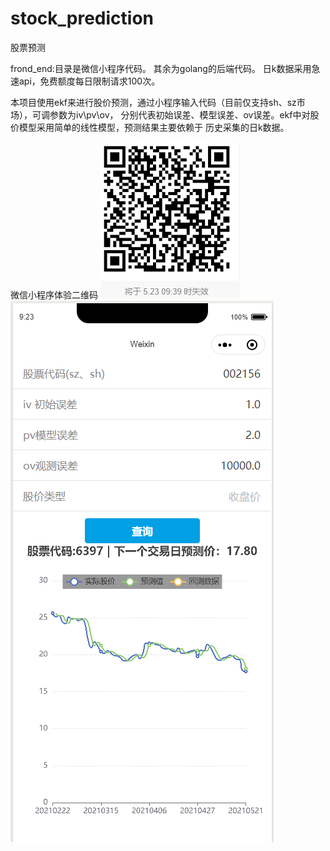 # stock_prediction
股票预测

frond_end:目录是微信小程序代码。
其余为golang的后端代码。
日k数据采用急速api，免费额度每日限制请求100次。

本项目使用ekf来进行股价预测，通过小程序输入代码（目前仅支持sh、sz市场），可调参数为iv\pv\ov，
分别代表初始误差、模型误差、ov误差。ekf中对股价模型采用简单的线性模型，预测结果主要依赖于
历史采集的日k数据。

微信小程序体验二维码
![临时体验二维码](./wx.Png)
![小程序内容](./识别结果.Png)
